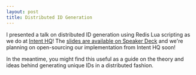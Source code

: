 ```yaml
---
layout: post
title: Distributed ID Generation
---
```


I presented a talk on distributed ID generation using Redis Lua scripting as we do at [Intent HQ](https://www.intenthq.com/)! The [slides are available on Speaker Deck](https://speakerdeck.com/nathankleyn/distributed-id-generation) and we're planning on open-sourcing our implementation from Intent HQ soon!

In the meantime, you might find this useful as a guide on the theory and ideas behind generating unique IDs in a distributed fashion.

<script async class="speakerdeck-embed" data-id="9d3a9d6e40a5437e967a1ae2988b8f7f" data-ratio="1.77777777777778"  src="//speakerdeck.com/assets/embed.js"></script>
